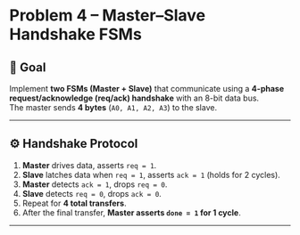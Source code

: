 # Problem 4 – Master–Slave Handshake FSMs

## 📌 Goal
Implement **two FSMs (Master + Slave)** that communicate using a **4-phase request/acknowledge (req/ack) handshake** with an 8-bit data bus.  
The master sends **4 bytes** (`A0, A1, A2, A3`) to the slave.  

---

## ⚙️ Handshake Protocol
1. **Master** drives data, asserts `req = 1`.
2. **Slave** latches data when `req = 1`, asserts `ack = 1` (holds for 2 cycles).
3. **Master** detects `ack = 1`, drops `req = 0`.
4. **Slave** detects `req = 0`, drops `ack = 0`.
5. Repeat for **4 total transfers**.
6. After the final transfer, **Master asserts `done = 1` for 1 cycle**.

---